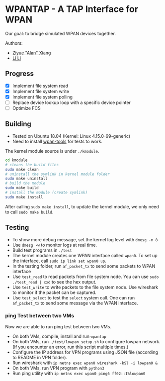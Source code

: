 # WPANTAP - A TAP Interface for WPAN

Our goal: to bridge simulated WPAN devices together.

Authors:
- [Ziyue "Alan" Xiang](https://www.alanshawn.com)
- [Li Li](https://www.github.com/Li-Syr)

## Progress

- [x] Implement file system read
- [x] Implement file system write
- [x] Implement file system polling
- [ ] Replace device lookup loop with a specific device pointer
- [ ] Optimize FCS

## Building

- Tested on Ubuntu 18.04 (Kernel: Linux 4.15.0-99-generic)
- Need to install [wpan-tools](https://github.com/linux-wpan/wpan-tools) for tests to work.

The kernel module source is under `./kmodule`.

```bash
cd kmodule
# cleans the build files
sudo make clean
# uninstall the symlink in kernel module folder
sudo make uninstall
# build the module
sudo make build
# install the module (create symlink)
sudo make install
```

After calling `sudo make install`, to update the kernel module, we only need to call `sudo make build`.

## Testing
- To show more debug message, set the kernel log level with `dmesg -n 8`
- Use `dmesg -w` to monitor logs at real time.
- Build test programs in `./test`
- The kernel module creates one WPAN interface called `wpan0`. To set up the interface, call `sudo ip link set wpan0 up`.
- In the testing folder, run `af_packet_tx` to send some packets to WPAN interface
- Use `test_read` to read packets from file system node. You can use `sudo ./test_read | xxd` to see the hex output.
- Use `test_write` to write packets to the file system node. Use wireshark to monitor if the packet can be captured.
- Use `test_select` to test the `select` system call. One can run `af_packet_tx` to send some message via the WPAN interface.

### ping Test between two VMs
Now we are able to run ping test between two VMs.

- On both VMs, compile, install and run `wpantap`
- On both VMs, run `./test/lowpan_setup.sh` to configure lowpan network. (If you encounter an error, run this script multiple times.)
- Configure the IP address for VPN programs using JSON file (according to README in VPN folder).
- Run wireshark with `ip netns exec wpan0 wireshark -kSl -i lowpan0 &`
- On both VMs, run VPN program with `python3`
- Run ping utility with `ip netns exec wpan0 ping6 ff02::1%lowpan0`

